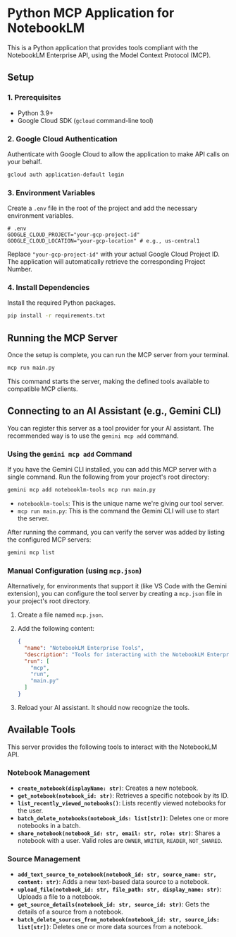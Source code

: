 # Python MCP Application for NotebookLM

This is a Python application that provides tools compliant with the NotebookLM Enterprise API, using the Model Context Protocol (MCP).

## Setup

### 1. Prerequisites

- Python 3.9+
- Google Cloud SDK (`gcloud` command-line tool)

### 2. Google Cloud Authentication

Authenticate with Google Cloud to allow the application to make API calls on your behalf.

```bash
gcloud auth application-default login
```

### 3. Environment Variables

Create a `.env` file in the root of the project and add the necessary environment variables.

```env
# .env
GOOGLE_CLOUD_PROJECT="your-gcp-project-id"
GOOGLE_CLOUD_LOCATION="your-gcp-location" # e.g., us-central1
```

Replace `"your-gcp-project-id"` with your actual Google Cloud Project ID. The application will automatically retrieve the corresponding Project Number.

### 4. Install Dependencies

Install the required Python packages.

```bash
pip install -r requirements.txt
```

## Running the MCP Server

Once the setup is complete, you can run the MCP server from your terminal.

```bash
mcp run main.py
```

This command starts the server, making the defined tools available to compatible MCP clients.

## Connecting to an AI Assistant (e.g., Gemini CLI)

You can register this server as a tool provider for your AI assistant. The recommended way is to use the `gemini mcp add` command.

### Using the `gemini mcp add` Command

If you have the Gemini CLI installed, you can add this MCP server with a single command. Run the following from your project's root directory:

```bash
gemini mcp add notebooklm-tools mcp run main.py
```

- `notebooklm-tools`: This is the unique name we're giving our tool server.
- `mcp run main.py`: This is the command the Gemini CLI will use to start the server.

After running the command, you can verify the server was added by listing the configured MCP servers:

```bash
gemini mcp list
```

### Manual Configuration (using `mcp.json`)

Alternatively, for environments that support it (like VS Code with the Gemini extension), you can configure the tool server by creating a `mcp.json` file in your project's root directory.

1.  Create a file named `mcp.json`.

2.  Add the following content:

    ```json
    {
      "name": "NotebookLM Enterprise Tools",
      "description": "Tools for interacting with the NotebookLM Enterprise API.",
      "run": [
        "mcp",
        "run",
        "main.py"
      ]
    }
    ```

3.  Reload your AI assistant. It should now recognize the tools.

## Available Tools

This server provides the following tools to interact with the NotebookLM API.

### Notebook Management

- **`create_notebook(displayName: str)`**: Creates a new notebook.
- **`get_notebook(notebook_id: str)`**: Retrieves a specific notebook by its ID.
- **`list_recently_viewed_notebooks()`**: Lists recently viewed notebooks for the user.
- **`batch_delete_notebooks(notebook_ids: list[str])`**: Deletes one or more notebooks in a batch.
- **`share_notebook(notebook_id: str, email: str, role: str)`**: Shares a notebook with a user. Valid roles are `OWNER`, `WRITER`, `READER`, `NOT_SHARED`.

### Source Management

- **`add_text_source_to_notebook(notebook_id: str, source_name: str, content: str)`**: Adds a new text-based data source to a notebook.
- **`upload_file(notebook_id: str, file_path: str, display_name: str)`**: Uploads a file to a notebook.
- **`get_source_details(notebook_id: str, source_id: str)`**: Gets the details of a source from a notebook.
- **`batch_delete_sources_from_notebook(notebook_id: str, source_ids: list[str])`**: Deletes one or more data sources from a notebook.
